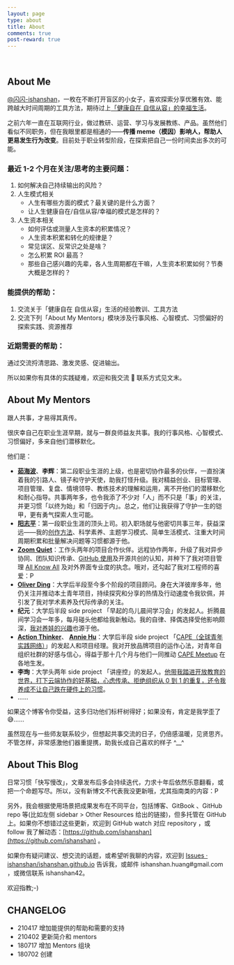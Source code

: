 ```yaml
---
layout: page
type: about
title: About
comments: true
post-reward: true
---
```

<br>

## About Me



[@闪闪-ishanshan](https://github.com/ishanshan)，一枚在不断打开盲区的小女子，喜欢探索分享优雅有效、能跨越大时间周期的工具方法，期待过上[「健康自在 自信从容」的幸福生活](https://github.com/ishanshan/collaborate_ishanshan/blob/master/ideallife_ishanshan.md)。

之前六年一直在互联网行业，做过教研、运营、学习与发展教练、产品。虽然他们看似不同职务，但在我眼里都是相通的——**传播 meme（模因）影响人，帮助人更易发生行为改变**。目前处于职业转型阶段，在探索把自己一份时间卖出多次的可能。

### 最近 1-2 个月在关注/思考的主要问题：

1. 如何解决自己持续输出的风险？
2. 人生模式相关
    * 人生有哪些方面的模式？最关键的是什么方面？
    * 让人生健康自在/自信从容/幸福的模式是怎样的？
3. 人生资本相关
    * 如何评估或测量人生资本的积累情况？
    * 人生资本积累和转化的规律是？
    * 常见误区、反常识之处是啥？ 
    * 怎么积累 ROI 最高？
    * 那些自己感兴趣的先辈，各人生周期都在干嘛，人生资本积累如何？节奏大概是怎样的？

### 能提供的帮助：

1. 交流关于「健康自在 自信从容」生活的经验教训、工具方法
2. 交流下列「About My Mentors」模块涉及行事风格、心智模式、习惯偏好的探索实践、资源推荐

### 近期需要的帮助：

通过交流捋清思路、激发灵感、促进输出。

所以如果你有具体的实践疑难，欢迎和我交流 🤗 联系方式见文末。




## About My Mentors

跟人共事，才易得其真传。

很庆幸自己在职业生涯早期，就与一群良师益友共事。我的行事风格、心智模式、习惯偏好，多来自他们潜移默化。

他们是：


- **[茹海波](https://weibo.com/brianru)**、**李辉**：第二段职业生涯的上级，也是密切协作最多的伙伴，一直扮演着我的引路人、镜子和守护天使，助我打怪升级。我对精益创业、目标管理、项目管理、复盘、情境领导、教练技术的理解和运用，离不开他们的潜移默化和耐心指导。共事两年多，也令我添了不少对「人」而不只是「事」的关注，并更习惯「以终为始」和「归因于内」。总之，他们让我获得了守护一生的铠甲，更有勇气探索人生可能。
- **[阳志平](https://www.yangzhiping.com/)**：第一段职业生涯的顶头上司。初入职场就与他密切共事三年，获益深远——我的[创作方法](https://ishanshan.im/selfedu/tool/HbOutputOwetoCards)、科学素养、主题学习模式、简单生活模式、注重大时间周期积累和批量解决问题等习惯都源于他。
- **[Zoom Quiet](http://zoomquiet.io/#)**：工作头两年的项目合作伙伴。远程协作两年，升级了我对异步协同、团队知识传承、[GitHub 使用](https://ishanshan.im/community/HbGitHubCooperate.html)及开源共创的认知，并种下了我对项目管理 [All Know All](https://www.xmind.net/m/citg/) 及对外界面专业度的执念。哦对，还勾起了我对工程师的喜爱：P
- **[Oliver Ding](https://zine.la/@Oliver%20Ding/)**：大学后半段至今多个阶段的项目顾问。身在大洋彼岸多年，他仍关注并推动本土青年项目，持续探究和分享的热情及行动速度令我钦佩，并引发了我对学术素养及代际传承的关注。
- **纪元**：大学后半段 side project 「早起的鸟儿晨间学习会」的发起人。折腾晨间学习会一年多，每月碰头他都给我新触动。我的自律、择偶选择受他影响颇深，[我对养娃的兴趣](https://github.com/ishanshan/ForFamily/blob/master/HbParenting.md)也源于他。
- **[Action Thinker](http://www.zaih.com/mentor/84789490/)**、 **[Annie Hu](https://www.linkedin.com/in/annie-hu-15250539/)**：大学后半段 side project 「[CAPE（全球青年实践网络）](http://hicape.com/)」的发起人和项目经理。我对开放品牌项目的运作心法，对青年自组织社群的好感与信心，得益于那十几个月与他们一同推动 [CAPE Meetup](http://hicape.com/cape-meetup/) 在各地生发。
- **李珣**：大学头两年 side project 「讲座控」的发起人。[他带我踏进开放教育的世界，打下云端协作的好基础，心虑传承、拒绝组织从 0 到 1 的重复，还令我养成不让自己跌在硬件上的习惯](https://ishanshan.im/selfedu/community/SelfEduOwetoJZK)。
- ……

如果这个博客令你受益，这多归功他们标杆树得好；如果没有，肯定是我学歪了😅……

虽然现在与一些师友联系较少，但想起共事交流的日子，仍倍感温暖，见贤思齐。不管怎样，非常感激他们器重提携，助我长成自己喜欢的样子 ^__^ 







## About This Blog

日常习惯「快写慢改」，文章发布后多会持续迭代，力求十年后依然乐意翻看，或把一个命题写尽。所以，没有新博文不代表我没更新哦，尤其指南类的内容：P

另外，我会根据使用场景把成果发布在不同平台，包括博客、GitBook 、GitHub repo 等(比如左侧 sidebar > Other Resources 给出的链接)，但多托管在 GitHub 上。如果你不想错过这些更新，欢迎到 GitHub watch 对应 repository ，或 follow 我了解动态：[https://github.com/ishanshan](https://github.com/ishanshan) 。

如果你有疑问建议、想交流的话题，或希望听我聊的内容，欢迎到 [Issues · ishanshan/ishanshan.github.io](https://github.com/ishanshan/ishanshan.github.io/issues) 告诉我，或邮件 ishanshan.huang#gmail.com ，或微信联系 ishanshan42。

欢迎指教;-)



## CHANGELOG

- 210417 增加能提供的帮助和需要的支持
- 210402 更新简介和 mentors
- 180717 增加 Mentors 组块
- 180702 创建
